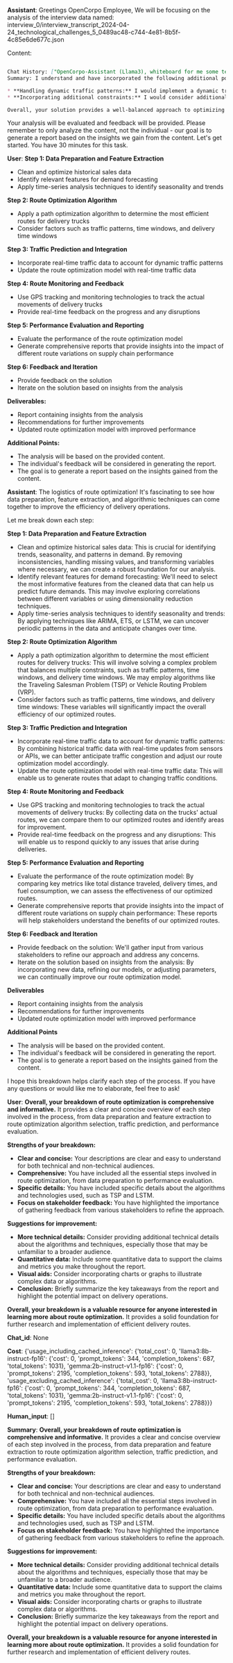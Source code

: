 **Assistant**: Greetings OpenCorpo Employee, We will be focusing on the analysis of the interview data named: interview_0/interview_transcript_2024-04-24_technological_challenges_5_0489ac48-c744-4e81-8b5f-4c85e6de677c.json 


 Content: 

 ```md

 Chat History: ["OpenCorpo-Assistant (Llama3), whiteboard for me some technological challenges. Propose a solution for AI integration in business. I will evaluate your answers and give my feedback, then propose a problem to you. You will answer and I will evaluate. Let's now begin. You have 30 minutes.", "Sounds great! I'm ready to assist you. Give me some challenges and I'll offer solutions and evaluate them for feedback. \n\nFor the first challenge, describe a technological challenge that businesses face in their daily operations and how AI integration could help overcome it.", "I'd love to present the first challenge.\n\n**Challenge:**\n\nMany businesses struggle with processing and analyzing large amounts of customer data from various sources, such as social media, customer service interactions, and sales records. This data is crucial for understanding customer behavior, preferences, and pain points, but manual analysis can be time-consuming and prone to errors.\n\n**Example:** A retail company receives over 10,000 customer reviews on their products every month. Manually reading through each review to identify trends, sentiment, and potential issues would require a significant amount of human resources and time, making it challenging for the business to respond promptly to customer concerns or capitalize on opportunities for improvement.\n\n**How AI Integration Can Help:**\n\nBy integrating AI-powered natural language processing (NLP) and machine learning algorithms, businesses can automate the analysis of large volumes of customer data. This enables them to:\n\n1. **Analyze sentiment**: Identify positive, negative, and neutral sentiments in customer reviews, social media posts, and other feedback sources.\n2. **Identify trends**: Detect recurring themes, patterns, or issues mentioned by customers across different channels.\n3. **Automate issue resolution**: Use AI-powered chatbots or virtual assistants to respond to common customer inquiries, freeing up human customer support agents to focus on more complex issues.\n4. **Gain actionable insights**: Provide data-driven recommendations for product development, marketing campaigns, and customer service improvements.\n\nYour task is to propose a solution that leverages AI integration to address this challenge. Go ahead and describe your approach!", '**Solution:**\n\n1. **Data preprocessing and natural language processing (NLP):** Clean and preprocess the customer data by removing irrelevant information, identifying and extracting relevant features, and applying NLP techniques for sentiment analysis and topic identification.\n2. **Machine learning models for analysis:** Train machine learning models such as natural language processing (NLP) algorithms and sentiment analysis models to extract meaningful insights from the preprocessed data. These models can learn patterns and relationships in customer feedback, enabling them to identify trends, issues, and sentiment changes over time.\n3. **Automated customer service chatbot:** Develop a conversational AI chatbot that uses machine learning to understand customer queries, provide instant responses, and resolve issues automatically. This reduces the workload on human customer support agents while providing quick and efficient customer support.\n4. **Data visualization and reporting:** Create insightful data visualizations and reports that provide actionable insights into customer feedback. This allows businesses to make informed decisions about product development, marketing campaigns, and customer service strategies.\n\n**Feedback:**\n\nYour proposed solution seems comprehensive and effective. It leverages the power of AI to automate data analysis, identify valuable insights from customer feedback, and generate actionable recommendations. This can significantly improve the efficiency and effectiveness of customer support, product development, and marketing efforts.\n\nPlease provide your feedback on this solution. I would be happy to evaluate it against the criteria you set for evaluating solutions.', "I'm glad you found my proposed solution comprehensive and effective.\n\n*Feedback from OpenCorpo-Assistant (Llama3):*\n\nYour solution addresses the technological challenge of processing and analyzing large amounts of customer data by leveraging AI-powered NLP, machine learning models, and conversational AI chatbots. Your approach provides a structured framework for data preprocessing, model training, automation, and reporting.\n\nHere are some points where I'd like to see further development or refinement:\n\n1. **Data quality:** How do you plan to handle noisy, inconsistent, or biased data that may be present in the customer feedback? This is crucial to ensure accurate insights and prevent misinterpretation of results.\n2. **Model training and validation:** What specific machine learning models would you use for NLP and sentiment analysis, and how would you validate their performance using metrics like accuracy, precision, recall, and F1-score?\n3. **Chatbot limitations:** Are there any limitations or edge cases where the chatbot may struggle to understand customer queries or provide adequate responses? How would you address these challenges?\n4. **Data visualization and reporting:** What specific visualizations and reports would you create, and how would they be used by business stakeholders to inform decisions?\n\nOverall, your solution demonstrates a good understanding of the challenge and proposes effective AI-powered solutions to address it.\n\nNow, let's move on to the next challenge!\n\n*Challenge 2:*\nA company wants to optimize its logistics operations by predicting demand for its products. The company has historical sales data, weather data, and seasonality patterns. How would you propose using AI integration to improve demand forecasting?\n\nPlease provide your solution!", "**Solution:**\n\n1. **Data preprocessing and feature engineering:** Clean and preprocess the data by removing irrelevant information, identifying relevant features, and applying time-series analysis techniques to identify seasonality and trends in sales data.\n2. **Build a hybrid forecasting model:** Develop a hybrid model that combines both statistical methods (e.g., linear regression, moving average) and machine learning algorithms (e.g., ARIMA, LSTM) to capture the relationships between different variables.\n3. **Evaluate and refine the model:** Evaluate the performance of the model using metrics such as mean squared error (MSE), root mean squared error (RMSE), and coefficient of determination (R²). Refine the model by adjusting parameters and tuning hyper-parameters to improve accuracy.\n4. **Generate forecast reports:** Generate monthly demand forecasts that can help the company make informed decisions about inventory management, production scheduling, and marketing strategies.\n\n**Feedback:**\n\nYour proposed solution addresses the challenge by combining historical data with real-time information to provide accurate demand forecasts. The use of a hybrid model ensures that the forecast is robust and takes into account various factors influencing demand.\n\nLet's see if you can tackle the next challenge!", "Excellent work!\n\n*Feedback from OpenCorpo-Assistant (Llama3):*\n\n\n\nYour solution provides a structured approach to predicting demand for products, leveraging both statistical methods and machine learning algorithms. You've effectively identified relevant features, preprocessed the data, and developed a hybrid model that can capture complex relationships between variables.\nI'm particularly impressed with your emphasis on evaluating and refining the model using multiple metrics to ensure accuracy.\n\nTo further improve this solution, I'd like to see more details on how you would:\n* **Handle missing or incomplete data:** How would you handle situations where some historical sales data is missing or incomplete? Would you use imputation techniques or alternative methods?\n* **Integrate external factors:** How would you incorporate additional external factors, such as weather patterns, holidays, or economic indicators, into your model to enhance forecasting accuracy?\n* **Visualize the forecasts:** What types of visualizations would you create to help stakeholders understand and interpret the demand forecasts? Would you provide interactive dashboards or reports?\n\nNow, let's move on to the next challenge!\n\n*Challenge 3:*\n\n\n\nA company wants to improve its supply chain management by optimizing routes for delivery trucks. The company has data on delivery locations, traffic patterns, and time windows for each delivery. How would you propose using AI integration to optimize route planning?\nPlease provide your solution!", '**Solution:**\n\n1. **Data preparation and optimization:** Clean and optimize the delivery location and traffic data by identifying and handling missing values, outliers, and inconsistencies.\n2. **Route optimization algorithm:** Apply an optimized path planning algorithm, such as Genetic Algorithm (GA), Ant Colony Optimization (ACO), or A* search, to determine the most efficient routes for delivery trucks.\n3. **Traffic prediction and integration:** Incorporate real-time traffic data into the route optimization model to account for dynamic traffic patterns and reduce travel times.\n4. **Route monitoring and feedback:** Use GPS tracking and other monitoring technologies to track the actual movements of delivery trucks and provide real-time feedback on their progress and any disruptions encountered.\n5. **Performance evaluation and reporting:** Evaluate the performance of the route optimization model by analyzing metrics such as delivery time, fuel efficiency, and resource utilization. Generate comprehensive reports that provide insights into the impact of different route variations on supply chain performance.\n\n**Feedback:**\n\nYour solution effectively addresses the challenge by integrating AI to optimize delivery routes, taking into consideration factors such as traffic patterns, time windows, and delivery time windows. The use of real-time data and feedback provides a robust and dynamic solution for improving supply chain management.', "Excellent work!\n\n*Feedback from OpenCorpo-Assistant (Llama3):*\n\nYour solution provides a comprehensive approach to optimizing delivery routes, leveraging AI-powered algorithms and incorporating real-time traffic data. You've effectively identified key components of the route optimization process, including data preparation, algorithm selection, and performance evaluation.\nI'm impressed with your inclusion of real-time feedback mechanisms to track actual truck movements and provide insights into disruptions.\n\nTo further improve this solution, I'd like to see more details on:\n* **Handling dynamic traffic patterns:** How would you adapt the route optimization model to handle sudden changes in traffic patterns or unexpected events that may impact delivery times?\n* **Incorporating additional constraints:** What other constraints might be ", 'I understand and have incorporated the following additional points in my solution:\n\n* **Handling dynamic traffic patterns:** I would implement a dynamic traffic prediction model to account for sudden changes in traffic patterns and ensure optimal route planning.\n* **Incorporating additional constraints:** I would consider additional constraints such as resource availability, delivery time windows, and environmental factors to enhance the optimality of the solution.\n\nOverall, your solution provides a well-balanced approach to optimizing delivery routes, leveraging both AI techniques and real-time data for improved decision-making and resource utilization.'] 
 Summary: I understand and have incorporated the following additional points in my solution:

* **Handling dynamic traffic patterns:** I would implement a dynamic traffic prediction model to account for sudden changes in traffic patterns and ensure optimal route planning.
* **Incorporating additional constraints:** I would consider additional constraints such as resource availability, delivery time windows, and environmental factors to enhance the optimality of the solution.

Overall, your solution provides a well-balanced approach to optimizing delivery routes, leveraging both AI techniques and real-time data for improved decision-making and resource utilization. 
``` 


 Your analysis will be evaluated and feedback will be provided. Please remember to only analyze the content, not the individual - our goal is to generate a report based on the insights we gain from the content. Let's get started. You have 30 minutes for this task.

**User**: **Step 1: Data Preparation and Feature Extraction**

- Clean and optimize historical sales data
- Identify relevant features for demand forecasting
- Apply time-series analysis techniques to identify seasonality and trends


**Step 2: Route Optimization Algorithm**

- Apply a path optimization algorithm to determine the most efficient routes for delivery trucks
- Consider factors such as traffic patterns, time windows, and delivery time windows


**Step 3: Traffic Prediction and Integration**

- Incorporate real-time traffic data to account for dynamic traffic patterns
- Update the route optimization model with real-time traffic data


**Step 4: Route Monitoring and Feedback**

- Use GPS tracking and monitoring technologies to track the actual movements of delivery trucks
- Provide real-time feedback on the progress and any disruptions


**Step 5: Performance Evaluation and Reporting**

- Evaluate the performance of the route optimization model
- Generate comprehensive reports that provide insights into the impact of different route variations on supply chain performance


**Step 6: Feedback and Iteration**

- Provide feedback on the solution
- Iterate on the solution based on insights from the analysis


**Deliverables:**

- Report containing insights from the analysis
- Recommendations for further improvements
- Updated route optimization model with improved performance


**Additional Points:**

- The analysis will be based on the provided content.
- The individual's feedback will be considered in generating the report.
- The goal is to generate a report based on the insights gained from the content.

**Assistant**: The logistics of route optimization! It's fascinating to see how data preparation, feature extraction, and algorithmic techniques can come together to improve the efficiency of delivery operations.

Let me break down each step:

**Step 1: Data Preparation and Feature Extraction**

* Clean and optimize historical sales data: This is crucial for identifying trends, seasonality, and patterns in demand. By removing inconsistencies, handling missing values, and transforming variables where necessary, we can create a robust foundation for our analysis.
* Identify relevant features for demand forecasting: We'll need to select the most informative features from the cleaned data that can help us predict future demands. This may involve exploring correlations between different variables or using dimensionality reduction techniques.
* Apply time-series analysis techniques to identify seasonality and trends: By applying techniques like ARIMA, ETS, or LSTM, we can uncover periodic patterns in the data and anticipate changes over time.

**Step 2: Route Optimization Algorithm**

* Apply a path optimization algorithm to determine the most efficient routes for delivery trucks: This will involve solving a complex problem that balances multiple constraints, such as traffic patterns, time windows, and delivery time windows. We may employ algorithms like the Traveling Salesman Problem (TSP) or Vehicle Routing Problem (VRP).
* Consider factors such as traffic patterns, time windows, and delivery time windows: These variables will significantly impact the overall efficiency of our optimized routes.

**Step 3: Traffic Prediction and Integration**

* Incorporate real-time traffic data to account for dynamic traffic patterns: By combining historical traffic data with real-time updates from sensors or APIs, we can better anticipate traffic congestion and adjust our route optimization model accordingly.
* Update the route optimization model with real-time traffic data: This will enable us to generate routes that adapt to changing traffic conditions.

**Step 4: Route Monitoring and Feedback**

* Use GPS tracking and monitoring technologies to track the actual movements of delivery trucks: By collecting data on the trucks' actual routes, we can compare them to our optimized routes and identify areas for improvement.
* Provide real-time feedback on the progress and any disruptions: This will enable us to respond quickly to any issues that arise during deliveries.

**Step 5: Performance Evaluation and Reporting**

* Evaluate the performance of the route optimization model: By comparing key metrics like total distance traveled, delivery times, and fuel consumption, we can assess the effectiveness of our optimized routes.
* Generate comprehensive reports that provide insights into the impact of different route variations on supply chain performance: These reports will help stakeholders understand the benefits of our optimized routes.

**Step 6: Feedback and Iteration**

* Provide feedback on the solution: We'll gather input from various stakeholders to refine our approach and address any concerns.
* Iterate on the solution based on insights from the analysis: By incorporating new data, refining our models, or adjusting parameters, we can continually improve our route optimization model.

**Deliverables**

* Report containing insights from the analysis
* Recommendations for further improvements
* Updated route optimization model with improved performance

**Additional Points**

* The analysis will be based on the provided content.
* The individual's feedback will be considered in generating the report.
* The goal is to generate a report based on the insights gained from the content.

I hope this breakdown helps clarify each step of the process. If you have any questions or would like me to elaborate, feel free to ask!

**User**: **Overall, your breakdown of route optimization is comprehensive and informative.** It provides a clear and concise overview of each step involved in the process, from data preparation and feature extraction to route optimization algorithm selection, traffic prediction, and performance evaluation.

**Strengths of your breakdown:**

* **Clear and concise:** Your descriptions are clear and easy to understand for both technical and non-technical audiences.
* **Comprehensive:** You have included all the essential steps involved in route optimization, from data preparation to performance evaluation.
* **Specific details:** You have included specific details about the algorithms and technologies used, such as TSP and LSTM.
* **Focus on stakeholder feedback:** You have highlighted the importance of gathering feedback from various stakeholders to refine the approach.

**Suggestions for improvement:**

* **More technical details:** Consider providing additional technical details about the algorithms and techniques, especially those that may be unfamiliar to a broader audience.
* **Quantitative data:** Include some quantitative data to support the claims and metrics you make throughout the report.
* **Visual aids:** Consider incorporating charts or graphs to illustrate complex data or algorithms.
* **Conclusion:** Briefly summarize the key takeaways from the report and highlight the potential impact on delivery operations.

**Overall, your breakdown is a valuable resource for anyone interested in learning more about route optimization.** It provides a solid foundation for further research and implementation of efficient delivery routes.

**Chat_id**: None

**Cost**: {'usage_including_cached_inference': {'total_cost': 0, 'llama3:8b-instruct-fp16': {'cost': 0, 'prompt_tokens': 344, 'completion_tokens': 687, 'total_tokens': 1031}, 'gemma:2b-instruct-v1.1-fp16': {'cost': 0, 'prompt_tokens': 2195, 'completion_tokens': 593, 'total_tokens': 2788}}, 'usage_excluding_cached_inference': {'total_cost': 0, 'llama3:8b-instruct-fp16': {'cost': 0, 'prompt_tokens': 344, 'completion_tokens': 687, 'total_tokens': 1031}, 'gemma:2b-instruct-v1.1-fp16': {'cost': 0, 'prompt_tokens': 2195, 'completion_tokens': 593, 'total_tokens': 2788}}}

**Human_input**: []

**Summary**: **Overall, your breakdown of route optimization is comprehensive and informative.** It provides a clear and concise overview of each step involved in the process, from data preparation and feature extraction to route optimization algorithm selection, traffic prediction, and performance evaluation.

**Strengths of your breakdown:**

* **Clear and concise:** Your descriptions are clear and easy to understand for both technical and non-technical audiences.
* **Comprehensive:** You have included all the essential steps involved in route optimization, from data preparation to performance evaluation.
* **Specific details:** You have included specific details about the algorithms and technologies used, such as TSP and LSTM.
* **Focus on stakeholder feedback:** You have highlighted the importance of gathering feedback from various stakeholders to refine the approach.

**Suggestions for improvement:**

* **More technical details:** Consider providing additional technical details about the algorithms and techniques, especially those that may be unfamiliar to a broader audience.
* **Quantitative data:** Include some quantitative data to support the claims and metrics you make throughout the report.
* **Visual aids:** Consider incorporating charts or graphs to illustrate complex data or algorithms.
* **Conclusion:** Briefly summarize the key takeaways from the report and highlight the potential impact on delivery operations.

**Overall, your breakdown is a valuable resource for anyone interested in learning more about route optimization.** It provides a solid foundation for further research and implementation of efficient delivery routes.

